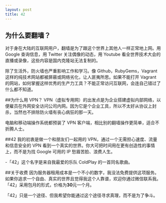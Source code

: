 ```yaml
---
layout: post
title: 42
---
```

## 为什么要翻墙？
对于身在大陆的互联网用户，翻墙是为了跟这个世界上其他人一样正常地上网。用 Google 查询信息，用 Twitter 关注偶像的动态，用 Youtube 看全世界技术大会的直播或录像，这些内容是国内克隆站无法复制的。

除了生活外，防火墙也严重影响工作和学习。像 Github，RubyGems，Vagrant 这样的纯技术网站都被屏蔽或网络劣化，让人匪夷所思。如果不能打开 Vagrant 的网站，如何掌握这样优秀的生产力工具？不能正常访问互联网，会连自己错过了什么都不知道。

##为什么用 VPN？
VPN（虚拟专用网）的出发点是为企业搭建虚拟内部网络，以便雇员在外网安全访问公司内网。因为它是个企业工具，所以不太好从协议上封杀，当然也不排除防火墙有丧心病狂的那一天。

电脑和移动端操作系统都预装了 VPN 客户端，相比别的翻墙操作更简单，适合不折腾人士。

##42
我的初衷是做一个和朋友们一起用的 VPN，通过一个无需担心速度、流量和信息安全的 VPN 看到一个真实的世界。你大可把时间用在更有创造性的事情上，而不是为找 Google 可用的 IP 愁眉苦脸、浪费人生。

-「42」这个名字是来自我最爱的乐队 ColdPlay 的一首同名歌曲。

##关于收费
因为服务器租用成本是一个不小的数字，我没法免费提供这项服务。如果你追求一个自由、真实的世界且觉得我这个人靠谱，欢迎你通过微信联系我。「42」采用包月的形式，价格为**30**元一个月。


「42」只是一个途径、但我希望你能通过这个途径寻求真理，而不是为了争斗。